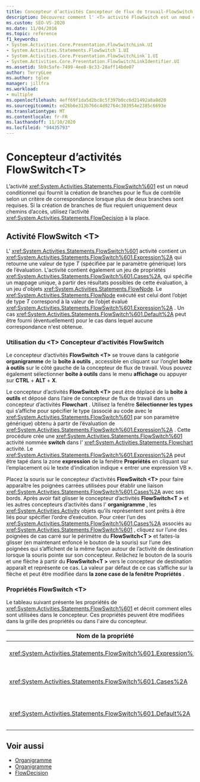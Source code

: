 ```yaml
---
title: Concepteur d’activités Concepteur de flux de travail-FlowSwitch &lt; T &gt;
description: Découvrez comment l' <T> activité FlowSwitch est un nœud conditionnel qui fournit une branche pour le workflow du contrôle basé sur le critère de correspondance.
ms.custom: SEO-VS-2020
ms.date: 11/04/2016
ms.topic: reference
f1_keywords:
- System.Activities.Core.Presentation.FlowSwitchLink.UI
- System.Activities.Statements.FlowSwitch`1.UI
- System.Activities.Core.Presentation.FlowSwitchLink`1.UI
- System.Activities.Core.Presentation.FlowSwitchLinkIdentifier.UI
ms.assetid: 5b9c5afe-7499-4ee8-8c33-28aff14bde07
author: TerryGLee
ms.author: tglee
manager: jillfra
ms.workload:
- multiple
ms.openlocfilehash: 4eff69f1da5d2bc8c5f397b0cc6d21492a0a8d20
ms.sourcegitcommit: ed26b6e313b766c4d92764c303954e2385c6693e
ms.translationtype: MT
ms.contentlocale: fr-FR
ms.lasthandoff: 11/10/2020
ms.locfileid: "94435793"
---
```

# <a name="flowswitcht-activity-designer"></a>Concepteur d’activités FlowSwitch\<T>

L’activité <xref:System.Activities.Statements.FlowSwitch%601> est un nœud conditionnel qui fournit la création de branches pour le flux de contrôle selon un critère de correspondance lorsque plus de deux branches sont requises. Si la création de branches de flux requiert uniquement deux chemins d’accès, utilisez l’activité <xref:System.Activities.Statements.FlowDecision> à la place.

## <a name="the-flowswitcht-activity"></a>Activité FlowSwitch \<T>

L' <xref:System.Activities.Statements.FlowSwitch%601> activité contient un <xref:System.Activities.Statements.FlowSwitch%601.Expression%2A> qui retourne une valeur de type *T* (spécifiée par le paramètre générique) lors de l’évaluation. L'activité contient également un jeu de propriétés <xref:System.Activities.Statements.FlowSwitch%601.Cases%2A>, qui spécifie un mappage unique, à partir des résultats possibles de cette évaluation, à un jeu d'objets <xref:System.Activities.Statements.FlowNode>. Le <xref:System.Activities.Statements.FlowNode> exécuté est celui dont l’objet de type *T* correspond à la valeur de l’objet évalué <xref:System.Activities.Statements.FlowSwitch%601.Expression%2A> . Un cas <xref:System.Activities.Statements.FlowSwitch%601.Default%2A> peut être fourni (éventuellement) pour le cas dans lequel aucune correspondance n'est obtenue.

### <a name="using-the-flowswitcht-activity-designer"></a>Utilisation du \<T> Concepteur d’activités FlowSwitch

Le concepteur d’activités **FlowSwitch \<T>** se trouve dans la catégorie **organigramme** de la **boîte à outils** , accessible en cliquant sur l’onglet **boîte à outils** sur le côté gauche de la concepteur de flux de travail. Vous pouvez également sélectionner **boîte à outils** dans le menu **affichage** ou appuyer sur **CTRL** + **ALT** + **X**.

Le concepteur d’activités **FlowSwitch \<T>** peut être déplacé de la **boîte à outils** et déposé dans l’aire de concepteur de flux de travail dans un concepteur d’activités **Flowchart** . Utilisez la fenêtre **Sélectionner les types** qui s’affiche pour spécifier le type (associé au code avec le <xref:System.Activities.Statements.FlowSwitch%601> par son paramètre générique) obtenu à partir de l’évaluation de <xref:System.Activities.Statements.FlowSwitch%601.Expression%2A> . Cette procédure crée une <xref:System.Activities.Statements.FlowSwitch%601> activité nommée **switch** dans l' <xref:System.Activities.Statements.Flowchart> activité. Le <xref:System.Activities.Statements.FlowSwitch%601.Expression%2A> peut être tapé dans la zone **expression** de la fenêtre **Propriétés** en cliquant sur l’emplacement où le texte d’indication indique « entrer une expression VB ».

Placez la souris sur le concepteur d’activités **FlowSwitch \<T>** pour faire apparaître les poignées carrées utilisées pour établir une liaison <xref:System.Activities.Statements.FlowSwitch%601.Cases%2A> avec ses bords. Après avoir fait glisser le concepteur d’activités **FlowSwitch<T \>** et les autres concepteurs d’activités dans l' **organigramme** , les <xref:System.Activities.Activity> objets qu’ils représentent sont prêts à être liés pour spécifier l’ordre d’exécution. Pour créer l’un des <xref:System.Activities.Statements.FlowSwitch%601.Cases%2A> associés au <xref:System.Activities.Statements.FlowSwitch%601> , cliquez sur l’une des poignées de cas carré sur le périmètre du **FlowSwitch<T \>** et faites-la glisser (en maintenant enfoncé le bouton de la souris) sur l’une des poignées qui s’affichent de la même façon autour de l’activité de destination lorsque la souris pointe sur son concepteur. Relâchez le bouton de la souris et une flèche à partir du **FlowSwitch<T \>** vers le concepteur de destination apparaît et représente ce cas. La valeur par défaut de ce cas s’affiche sur la flèche et peut être modifiée dans **la zone case de la fenêtre** **Propriétés** .

### <a name="the-flowswitcht-properties"></a>Propriétés FlowSwitch \<T>

Le tableau suivant présente les propriétés de <xref:System.Activities.Statements.FlowSwitch%601> et décrit comment elles sont utilisées dans le concepteur. Ces propriétés peuvent être modifiées dans la grille des propriétés ou dans l'aire du concepteur.

|Nom de la propriété|Obligatoire|Usage|
|-|--------------|-|
|<xref:System.Activities.Statements.FlowSwitch%601.Expression%2A>|Vrai|Spécifie l’expression qui est évaluée pour déterminer le cas du jeu de <xref:System.Activities.Statements.FlowSwitch%601.Cases%2A> vers lequel basculer dans le chemin d’exécution.|
|<xref:System.Activities.Statements.FlowSwitch%601.Cases%2A>|Faux|Spécifie un mappage unique, à partir des résultats possibles obtenus de l'évaluation de la propriété <xref:System.Activities.Statements.FlowSwitch%601.Expression%2A>, à un jeu d'objets <xref:System.Activities.Statements.FlowNode>.|
|<xref:System.Activities.Statements.FlowSwitch%601.Default%2A>|Vrai|Spécifie le mappage lorsque l'évaluation de la propriété <xref:System.Activities.Statements.FlowSwitch%601.Expression%2A> ne correspond pas à l'une des valeurs contenues dans l'objet <xref:System.Activities.Statements.FlowSwitch%601.Cases%2A>.|

## <a name="see-also"></a>Voir aussi

- [Organigramme](../workflow-designer/flowchart-activity-designers.md)
- [Organigramme](../workflow-designer/flowchart-activity-designer.md)
- [FlowDecision](../workflow-designer/flowdecision-activity-designer.md)
